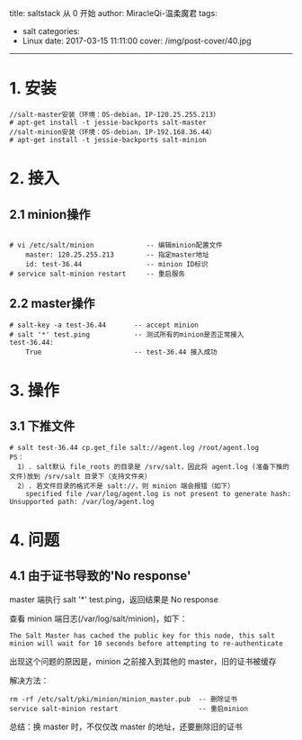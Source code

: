 title: saltstack 从 0 开始
author: MiracleQi-温柔魔君
tags:
  - salt
categories:
  - Linux
date: 2017-03-15 11:11:00
cover: /img/post-cover/40.jpg
---
# 1. 安装

```
//salt-master安装（环境：OS-debian，IP-120.25.255.213）
# apt-get install -t jessie-backports salt-master
//salt-minion安装（环境：OS-debian，IP-192.168.36.44）
# apt-get install -t jessie-backports salt-minion
```

# 2. 接入

## 2.1 minion操作

```

# vi /etc/salt/minion             -- 编辑minion配置文件
    master: 120.25.255.213        -- 指定master地址
    id: test-36.44                -- minion ID标识
# service salt-minion restart     -- 重启服务
```

## 2.2 master操作

```
# salt-key -a test-36.44       -- accept minion
# salt '*' test.ping           -- 测试所有的minion是否正常接入
test-36.44:
    True                       -- test-36.44 接入成功
```

# 3. 操作


## 3.1 下推文件

```
# salt test-36.44 cp.get_file salt://agent.log /root/agent.log
PS：
  1）. salt默认 file_roots 的目录是 /srv/salt，因此将 agent.log (准备下推的文件)放到 /srv/salt 目录下（支持文件夹）
  2）. 若文件目录的格式不是 salt://，则 minion 端会报错（如下）
    specified file /var/log/agent.log is not present to generate hash: Unsupported path: /var/log/agent.log
```

# 4. 问题

## 4.1 由于证书导致的'No response'

master 端执行 salt '*' test.ping，返回结果是 No response

查看 minion 端日志(/var/log/salt/minion)，如下：

```
The Salt Master has cached the public key for this node, this salt minion will wait for 10 seconds before attempting to re-authenticate
```

出现这个问题的原因是，minion 之前接入到其他的 master，旧的证书被缓存

解决方法：

```
rm -rf /etc/salt/pki/minion/minion_master.pub  -- 删除证书
service salt-minion restart                    -- 重启minion
```
总结：换 master 时，不仅仅改 master 的地址，还要删除旧的证书